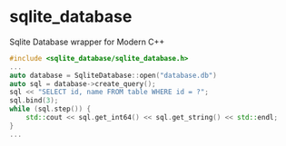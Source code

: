 # sqlite_database
Sqlite Database wrapper for Modern C++

```c++
#include <sqlite_database/sqlite_database.h>
...
auto database = SqliteDatabase::open("database.db")
auto sql = database->create_query();
sql << "SELECT id, name FROM table WHERE id = ?";
sql.bind(3);
while (sql.step()) {
    std::cout << sql.get_int64() << sql.get_string() << std::endl;
}
...
```
